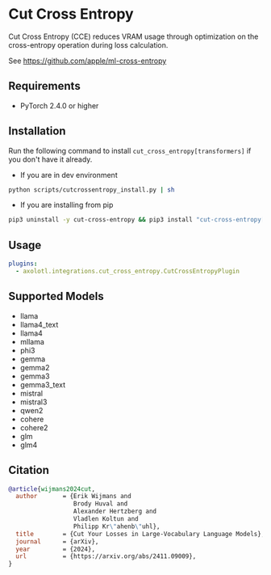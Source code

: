 # Cut Cross Entropy

Cut Cross Entropy (CCE) reduces VRAM usage through optimization on the cross-entropy operation during loss calculation.

See https://github.com/apple/ml-cross-entropy

## Requirements

- PyTorch 2.4.0 or higher

## Installation

Run the following command to install `cut_cross_entropy[transformers]` if you don't have it already.

- If you are in dev environment
```bash
python scripts/cutcrossentropy_install.py | sh
```

- If you are installing from pip
```bash
pip3 uninstall -y cut-cross-entropy && pip3 install "cut-cross-entropy[transformers] @ git+https://github.com/apple/ml-cross-entropy.git@bad6f7b49c75fdec69471abb71b4cddd0f0c6438"
```

## Usage

```yaml
plugins:
  - axolotl.integrations.cut_cross_entropy.CutCrossEntropyPlugin
```

## Supported Models

- llama
- llama4_text
- llama4
- mllama
- phi3
- gemma
- gemma2
- gemma3
- gemma3_text
- mistral
- mistral3
- qwen2
- cohere
- cohere2
- glm
- glm4

## Citation

```bib
@article{wijmans2024cut,
  author       = {Erik Wijmans and
                  Brody Huval and
                  Alexander Hertzberg and
                  Vladlen Koltun and
                  Philipp Kr\"ahenb\"uhl},
  title        = {Cut Your Losses in Large-Vocabulary Language Models},
  journal      = {arXiv},
  year         = {2024},
  url          = {https://arxiv.org/abs/2411.09009},
}
```
